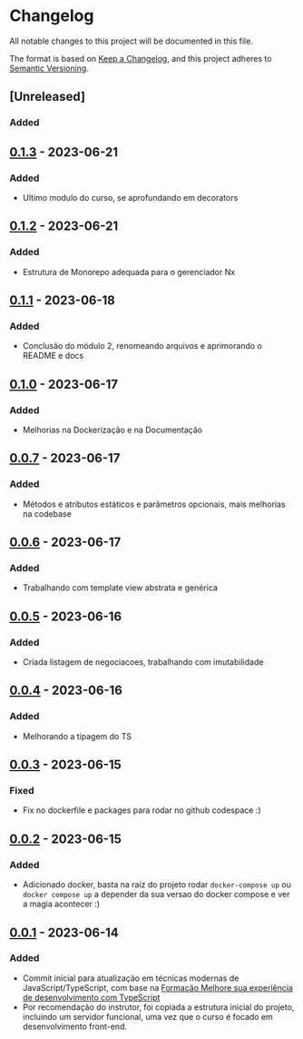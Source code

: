 # Changelog

All notable changes to this project will be documented in this file.

The format is based on [Keep a Changelog](https://keepachangelog.com/en/1.0.0/),
and this project adheres to [Semantic Versioning](https://semver.org/spec/v2.0.0.html).

## [Unreleased]
### Added

## [0.1.3] - 2023-06-21
### Added

- Ultimo modulo do curso, se aprofundando em decorators

## [0.1.2] - 2023-06-21
### Added

- Estrutura de Monorepo adequada para o gerenciador Nx

## [0.1.1] - 2023-06-18
### Added

- Conclusão do módulo 2, renomeando arquivos e aprimorando o README e docs

## [0.1.0] - 2023-06-17
### Added

- Melhorias na Dockerização e na Documentação

## [0.0.7] - 2023-06-17
### Added

- Métodos e atributos estáticos e parâmetros opcionais, mais melhorias na codebase

## [0.0.6] - 2023-06-17
### Added

- Trabalhando com template view abstrata e genérica

## [0.0.5] - 2023-06-16
### Added

- Criada listagem de negociacoes, trabalhando com imutabilidade

## [0.0.4] - 2023-06-16
### Added

- Melhorando a tipagem do TS


## [0.0.3] - 2023-06-15
### Fixed

- Fix no dockerfile e packages para rodar no github codespace :)

## [0.0.2] - 2023-06-15
### Added

- Adicionado docker, basta na raiz do projeto rodar `docker-compose up` ou `docker compose up` a depender da sua versao do docker compose e ver a magia acontecer :)

## [0.0.1] - 2023-06-14
### Added

- Commit inicial para atualização em técnicas modernas de JavaScript/TypeScript, com base na [Formação Melhore sua experiência de desenvolvimento com TypeScript](https://www.alura.com.br/formacao-typescript)
- Por recomendação do instrutor, foi copiada a estrutura inicial do projeto, incluindo um servidor funcional, uma vez que o curso é focado em desenvolvimento front-end.

[0.1.3]: https://github.com/jtonynet/negociacoes-study-ts/compare/v0.1.2...v0.1.3
[0.1.2]: https://github.com/jtonynet/negociacoes-study-ts/compare/v0.1.0...v0.1.2
[0.1.1]: https://github.com/jtonynet/negociacoes-study-ts/compare/v0.1.0...v0.1.1
[0.1.0]: https://github.com/jtonynet/negociacoes-study-ts/compare/v0.0.7...v0.1.0
[0.0.7]: https://github.com/jtonynet/negociacoes-study-ts/compare/v0.0.6...v0.0.7
[0.0.6]: https://github.com/jtonynet/negociacoes-study-ts/compare/v0.0.5...v0.0.6
[0.0.5]: https://github.com/jtonynet/negociacoes-study-ts/compare/v0.0.4...v0.0.5
[0.0.4]: https://github.com/jtonynet/negociacoes-study-ts/compare/v0.0.3...v0.0.4
[0.0.3]: https://github.com/jtonynet/negociacoes-study-ts/compare/v0.0.2...v0.0.3
[0.0.2]: https://github.com/jtonynet/negociacoes-study-ts/compare/v0.0.1...v0.0.2
[0.0.1]: https://github.com/jtonynet/negociacoes-study-ts/releases/tag/v0.0.1
